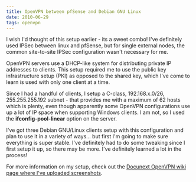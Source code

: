 ```yaml
---
title: OpenVPN between pfSense and Debian GNU Linux
date: 2010-06-29
tags: openvpn
---
```

I wish I'd thought of this setup earlier - its a sweet combo! I've definitely used IPSec between linux and pfSense, but for single external nodes, the common site-to-site IPSec configuration wasn't necessary for me.

OpenVPN servers use a DHCP-like system for distributing private IP addresses to clients. This setup required me to use the public key infrastructure setup (PKI) as opposed to the shared key, which I've come to learn is used with only one client at a time.

Since I had a handful of clients, I setup a C-class, 192.168.x.0/26, 255.255.255.192 subnet - that provides me with a maximum of 62 hosts which is plenty, even though apparently some OpenVPN configurations use up a lot of IP space when supporting Windows clients. I am not, so I used the **ifconfig-pool-linear** option on the server.

I've got three Debian GNU/Linux clients setup with this configuration and plan to use it in a variety of ways... but first I'm going to make sure everything is super stable. I've definitely had to do some tweaking since I first setup it up, so there may be more. I've definitely learned a lot in the process!

For more information on my setup, check out the [Docunext OpenVPN wiki page where I've uploaded screenshots](http://www.docunext.com/).

